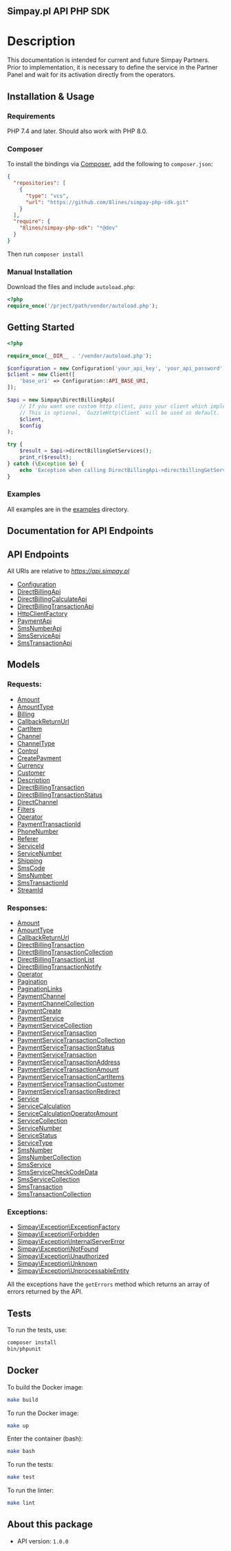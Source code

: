 ## Simpay.pl API PHP SDK

# Description

This documentation is intended for current and future Simpay Partners. Prior to implementation, it is necessary to define the service in the Partner Panel and wait for its activation directly from the operators.

## Installation & Usage

### Requirements

PHP 7.4 and later.
Should also work with PHP 8.0.

### Composer

To install the bindings via [Composer](https://getcomposer.org/), add the following to `composer.json`:

```json
{
  "repositories": [
    {
      "type": "vcs",
      "url": "https://github.com/8lines/simpay-php-sdk.git"
    }
  ],
  "require": {
    "8lines/simpay-php-sdk": "*@dev"
  }
}
```

Then run `composer install`

### Manual Installation

Download the files and include `autoload.php`:

```php
<?php
require_once('/prject/path/vendor/autoload.php');
```

## Getting Started

```php
<?php

require_once(__DIR__ . '/vendor/autoload.php');

$configuration = new Configuration('your_api_key', 'your_api_password', 'en');
$client = new Client([
    'base_uri' => Configuration::API_BASE_URI,
]);

$api = new Simpay\DirectBillingApi(
    // If you want use custom http client, pass your client which implements `GuzzleHttp\ClientInterface`.
    // This is optional, `GuzzleHttp\Client` will be used as default.
    $client,
    $config
);

try {
    $result = $api->directBillingGetServices();
    print_r($result);
} catch (\Exception $e) {
    echo 'Exception when calling DirectBillingApi->directbillingGetServices: ', $e->getMessage(), PHP_EOL;
}

```
### Examples

All examples are in the [examples](docs/examples/) directory.

## Documentation for API Endpoints

## API Endpoints

All URIs are relative to *https://api.simpay.pl*
- [Configuration](docs/Configuration.md)
- [DirectBillingApi](docs/DirectBillingApi.md)
- [DirectBillingCalculateApi](docs/DirectBillingCalculateApi.md)
- [DirectBillingTransactionApi](docs/DirectBillingTransactionApi.md)
- [HttpClientFactory](docs/HttpClientFactory.md)
- [PaymentApi](docs/PaymentApi.md)
- [SmsNumberApi](docs/SmsNumberApi.md)
- [SmsServiceApi](docs/SmsServiceApi.md)
- [SmsTransactionApi](docs/SmsTransactionApi.md)

## Models

### Requests:
- [Amount](docs/Model/Amount.md)
- [AmountType](docs/Model/AmountType.md)
- [Billing](docs/Model/Billing.md)
- [CallbackReturnUrl](docs/Model/Request/CallbackReturnUrl.md)
- [CartItem](docs/Model/Request/CartItem.md)
- [Channel](docs/Model/Request/Channel.md)
- [ChannelType](docs/Model/Request/ChannelType.md)
- [Control](docs/Model/Request/Control.md)
- [CreatePayment](docs/Model/Request/CreatePayment.md)
- [Currency](docs/Model/Request/Currency.md)
- [Customer](docs/Model/Request/Customer.md)
- [Description](docs/Model/Request/Description.md)
- [DirectBillingTransaction](docs/Model/Request/DirectBillingTransaction.md)
- [DirectBillingTransactionStatus](docs/Model/Request/DirectBillingTransactionStatus.md)
- [DirectChannel](docs/Model/Request/DirectChannel.md)
- [Filters](docs/Model/Request/Filters.md)
- [Operator](docs/Model/Request/Operator.md)
- [PaymentTransactionId](docs/Model/Request/PaymentTransactionId.md)
- [PhoneNumber](docs/Model/Request/PhoneNumber.md)
- [Referer](docs/Model/Request/Referer.md)
- [ServiceId](docs/Model/Request/ServiceId.md)
- [ServiceNumber](docs/Model/Request/ServiceNumber.md)
- [Shipping](docs/Model/Request/Shipping.md)
- [SmsCode](docs/Model/Request/SmsCode.md)
- [SmsNumber](docs/Model/Request/SmsNumber.md)
- [SmsTransactionId](docs/Model/Request/SmsTransactionId.md)
- [StreamId](docs/Model/Request/StreamId.md)

### Responses:
- [Amount](docs/Model/Response/Amount.md)
- [AmountType](docs/Model/Response/AmountType.md)
- [CallbackReturnUrl](docs/Model/Response/CallbackReturnUrl.md)
- [DirectBillingTransaction](docs/Model/Response/DirectBillingTransaction.md)
- [DirectBillingTransactionCollection](docs/Model/Response/DirectBillingTransactionCollection.md)
- [DirectBillingTransactionList](docs/Model/Response/DirectBillingTransactionList.md)
- [DirectBillingTransactionNotify](docs/Model/Response/DirectBillingTransactionNotify.md)
- [Operator](docs/Model/Response/Operator.md)
- [Pagination](docs/Model/Response/Pagination.md)
- [PaginationLinks](docs/Model/Response/PaginationLinks.md)
- [PaymentChannel](docs/Model/Response/PaymentChannel.md)
- [PaymentChannelCollection](docs/Model/Response/PaymentChannelCollection.md)
- [PaymentCreate](docs/Model/Response/PaymentCreate.md)
- [PaymentService](docs/Model/Response/PaymentService.md)
- [PaymentServiceCollection](docs/Model/Response/PaymentServiceCollection.md)
- [PaymentServiceTransaction](docs/Model/Response/PaymentServiceTransaction.md)
- [PaymentServiceTransactionCollection](docs/Model/Response/PaymentServiceTransactionCollection.md)
- [PaymentServiceTransactionStatus](docs/Model/Response/PaymentServiceTransactionStatus.md)
- [PaymentServiceTransaction](docs/Model/Response/PaymentServiceTransaction.md)
- [PaymentServiceTransactionAddress](docs/Model/Response/PaymentTransactionAddress.md)
- [PaymentServiceTransactionAmount](docs/Model/Response/PaymentTransactionAmount.md)
- [PaymentServiceTransactionCartItems](docs/Model/Response/PaymentTransactionCartItem.md)
- [PaymentServiceTransactionCustomer](docs/Model/Response/PaymentTransactionCustomer.md)
- [PaymentServiceTransactionRedirect](docs/Model/Response/PaymentTransactionRedirect.md)
- [Service](docs/Model/Response/Service.md)
- [ServiceCalculation](docs/Model/Response/ServiceCalculation.md)
- [ServiceCalculationOperatorAmount](docs/Model/Response/ServiceCalculationOperatorAmount.md)
- [ServiceCollection](docs/Model/Response/ServiceCollection.md)
- [ServiceNumber](docs/Model/Response/ServiceNumber.md)
- [ServiceStatus](docs/Model/Response/ServiceStatus.md)
- [ServiceType](docs/Model/Response/ServiceType.md)
- [SmsNumber](docs/Model/Response/SmsNumber.md)
- [SmsNumberCollection](docs/Model/Response/SmsNumberCollection.md)
- [SmsService](docs/Model/Response/SmsService.md)
- [SmsServiceCheckCodeData](docs/Model/Response/SmsServiceCheckCodeData.md)
- [SmsServiceCollection](docs/Model/Response/SmsServiceCollection.md)
- [SmsTransaction](docs/Model/Response/SmsTransaction.md)
- [SmsTransactionCollection](docs/Model/Response/SmsTransactionCollection.md)

### Exceptions:

- [Simpay\Exception\ExceptionFactory](docs/Exception/ExceptionFactory.md)
- [Simpay\Exception\Forbidden](docs/Exception/Forbidden.md)
- [Simpay\Exception\InternalServerError](docs/Exception/InternalServerError.md)
- [Simpay\Exception\NotFound](docs/Exception/NotFound.md)
- [Simpay\Exception\Unauthorized](docs/Exception/Unauthorized.md)
- [Simpay\Exception\Unknown](docs/Exception/Unknown.md)
- [Simpay\Exception\UnprocessableEntity](docs/Exception/UnprocessableEntity.md)

All the exceptions have the `getErrors` method which returns an array of errors returned by the API.

## Tests

To run the tests, use:

```bash
composer install
bin/phpunit
```

## Docker

To build the Docker image:

```bash
make build
```
To run the Docker image:

```bash
make up
```

Enter the container (bash):

```bash
make bash
```

To run the tests:

```bash
make test
```

To run the linter:

```bash
make lint
```

## About this package

- API version: `1.0.0`
